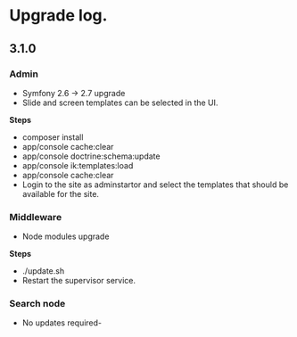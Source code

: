 # Upgrade log.

## 3.1.0

### Admin
 * Symfony 2.6 -> 2.7 upgrade
 * Slide and screen templates can be selected in the UI.

__Steps__

 * composer install
 * app/console cache:clear
 * app/console doctrine:schema:update
 * app/console ik:templates:load
 * app/console cache:clear
 * Login to the site as adminstartor and select the templates that should be available for the site.


### Middleware
 * Node modules upgrade

 __Steps__

  * ./update.sh
  * Restart the supervisor service.


### Search node

 * No updates required-
